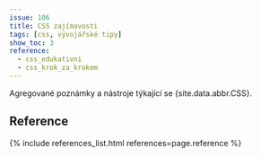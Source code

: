 ```yaml
---
issue: 106
title: CSS zajímavosti
tags: [css, vývojářské tipy]
show_toc: 3
reference:
  - css_edukativni
  - css_krok_za_krokem
---
```


Agregované poznámky a nástroje týkající se {site.data.abbr.CSS}.

<!--more-->

## Reference
{% include references_list.html references=page.reference %}